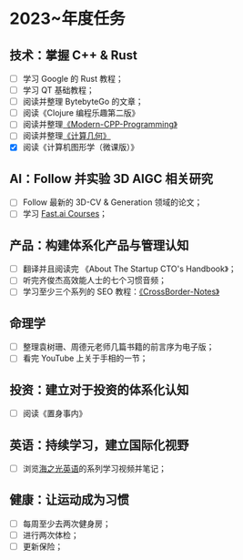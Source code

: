 # 2023~年度任务

## 技术：掌握 C++ & Rust

- [ ] 学习 Google 的 Rust 教程；
- [ ] 学习 QT 基础教程；
- [ ] 阅读并整理 BytebyteGo 的文章；
- [ ] 阅读《Clojure 编程乐趣第二版》
- [ ] 阅读并整理[《Modern-CPP-Programming》](https://github.com/federico-busato/Modern-CPP-Programming/tree/master)
- [ ] 阅读并整理[《计算几何》](https://zhuanlan.zhihu.com/p/33355636)
- [x] 阅读《计算机图形学（微课版）》

## AI：Follow 并实验 3D AIGC 相关研究

- [ ] Follow 最新的 3D-CV & Generation 领域的论文；
- [ ] 学习 [Fast.ai Courses](https://course.fast.ai/)；

## 产品：构建体系化产品与管理认知

- [ ] 翻译并且阅读完 《About The Startup CTO's Handbook》；
- [ ] 听完齐俊杰高效能人士的七个习惯音频；
- [ ] 学习至少三个系列的 SEO 教程：[《CrossBorder-Notes》](https://ng-tech.icu/books/CrossBorders-Notes)

## 命理学

- [ ] 整理袁树珊、周德元老师几篇书籍的前言序为电子版；
- [ ] 看完 YouTube 上关于手相的一节；

## 投资：建立对于投资的体系化认知

- [ ] 阅读《置身事内》

## 英语：持续学习，建立国际化视野

- [ ] 浏览[海之光英语](https://www.youtube.com/watch?v=1usCP_lD3Wk)的系列学习视频并笔记；

## 健康：让运动成为习惯

- [ ] 每周至少去两次健身房；
- [ ] 进行两次体检；
- [ ] 更新保险；
